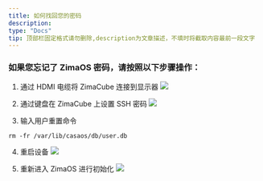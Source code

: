 ```yaml
---
title: 如何找回您的密码
description: 
type: "Docs"
tip: 顶部栏固定格式请勿删除,description为文章描述，不填时将截取内容最前一段文字
---
```

### 如果您忘记了 ZimaOS 密码，请按照以下步骤操作：
1. 通过 HDMI 电缆将 ZimaCube 连接到显示器
![](https://manage.icewhale.io/api/static/docs/1728367816858_1.1.jpeg)

2. 通过键盘在 ZimaCube 上设置 SSH 密码
![](https://manage.icewhale.io/api/static/docs/1728367843555_1.2.png)

3. 输入用户重置命令
```
rm -fr /var/lib/casaos/db/user.db
```

4. 重启设备
![](https://manage.icewhale.io/api/static/docs/1728367919089_1.3.png)

5. 重新进入 ZimaOS 进行初始化
![](https://manage.icewhale.io/api/static/docs/1728367926499_1.4.png)